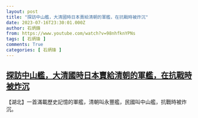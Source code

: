 ```yaml
---
layout: post
title: "探訪中山艦，大清國時日本賣給清朝的軍艦，在抗戰時被炸沉"
date: 2023-07-16T23:30:01.000Z
author: 石炳鋒
from: https://www.youtube.com/watch?v=98nhfknYPNs
tags: [ 石炳锋 ]
comments: True
categories: [ 石炳锋 ]
---
```

<!--1689550201000-->
[探訪中山艦，大清國時日本賣給清朝的軍艦，在抗戰時被炸沉](https://www.youtube.com/watch?v=98nhfknYPNs)
------

<div>
【湖北】一首滿載歷史記憶的軍艦，清朝叫永豐艦，民國叫中山艦，抗戰時被炸沉。
</div>
